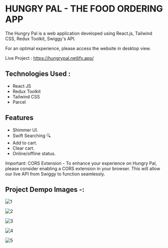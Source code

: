 
# HUNGRY PAL - THE FOOD ORDERING APP

The Hungry Pal is a web application developed using React.js, Tailwind CSS, Redux Toolkit, Swiggy's API.

For an optimal experience, please access the website in desktop view.

Live Project : https://hungrypal.netlify.app/


## Technologies Used :

- React JS
- Redux Toolkit
- Tailwind CSS
- Parcel


## Features

- Shimmer UI.
- Swift Searching 🔍
- Add to cart.
- Clear cart.
- Online/offline status.

 Important: CORS Extension  - To enhance your experience on Hungry Pal, please consider enabling a CORS extension in your browser. This will allow our live API from Swiggy to function seamlessly. 


 ## Project Dempo Images -:
 
![1](https://github.com/Anki908/Hungry_Pal/assets/89961867/76c0bd99-b448-465a-856c-b2e600f84205)

![2](https://github.com/Anki908/Hungry_Pal/assets/89961867/3aa74e47-6e1a-4ceb-9194-b7a74309728e)

![3](https://github.com/Anki908/Hungry_Pal/assets/89961867/d38a63c3-be87-4fe3-9b6c-8ed374a5aa51)

![4](https://github.com/Anki908/Hungry_Pal/assets/89961867/fb07c6cf-a24c-4736-9381-37ea396de9d0)

![5](https://github.com/Anki908/Hungry_Pal/assets/89961867/bb126129-073c-46b2-ac1f-233f2c1b8351)
